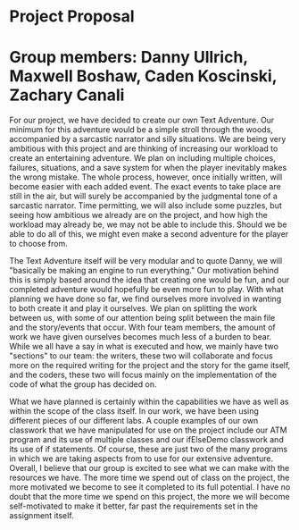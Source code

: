 # Project Proposal
# Group members: Danny Ullrich, Maxwell Boshaw, Caden Koscinski, Zachary Canali

For our project, we have decided to create our own Text Adventure. Our minimum for this adventure would be a simple stroll through the woods, accompanied by a sarcastic narrator and silly situations. We are being very ambitious with this project and are thinking of increasing our workload to create an entertaining adventure. We plan on including multiple choices, failures, situations, and a save system for when the player inevitably makes the wrong mistake. The whole process, however, once initially written, will become easier with each added event. The exact events to take place are still in the air, but will surely be accompanied by the judgmental tone of a sarcastic narrator. Time permitting, we will also include some puzzles, but seeing how ambitious we already are on the project, and how high the workload may already be, we may not be able to include this. Should we be able to do all of this, we might even make a second adventure for the player to choose from.

The Text Adventure itself will be very modular and to quote Danny, we will "basically be making an engine to run everything." Our motivation behind this is simply based around the idea that creating one would be fun, and our completed adventure would hopefully be even more fun to play. With what planning we have done so far, we find ourselves more involved in wanting to both create it and play it ourselves. We plan on splitting the work between us, with some of our attention being split between the main file and the story/events that occur. With four team members, the amount of work we have given ourselves becomes much less of a burden to bear. While we all have a say in what is executed and how, we mainly have two "sections" to our team: the writers, these two will collaborate and focus more on the required writing for the project and the story for the game itself, and the coders, these two will focus mainly on the implementation of the code of what the group has decided on.

What we have planned is certainly within the capabilities we have as well as within the scope of the class itself. In our work, we have been using different pieces of our different labs. A couple examples of our own classwork that we have manipulated for use on the project include our ATM program and its use of multiple classes and our ifElseDemo classwork and its use of if statements. Of course, these are just two of the many programs in which we are taking aspects from to use for our extensive adventure. Overall, I believe that our group is excited to see what we can make with the resources we have. The more time we spend out of class on the project, the more motivated we become to see it completed to its full potential. I have no doubt that the more time we spend on this project, the more we will become self-motivated to make it better, far past the requirements set in the assignment itself.
